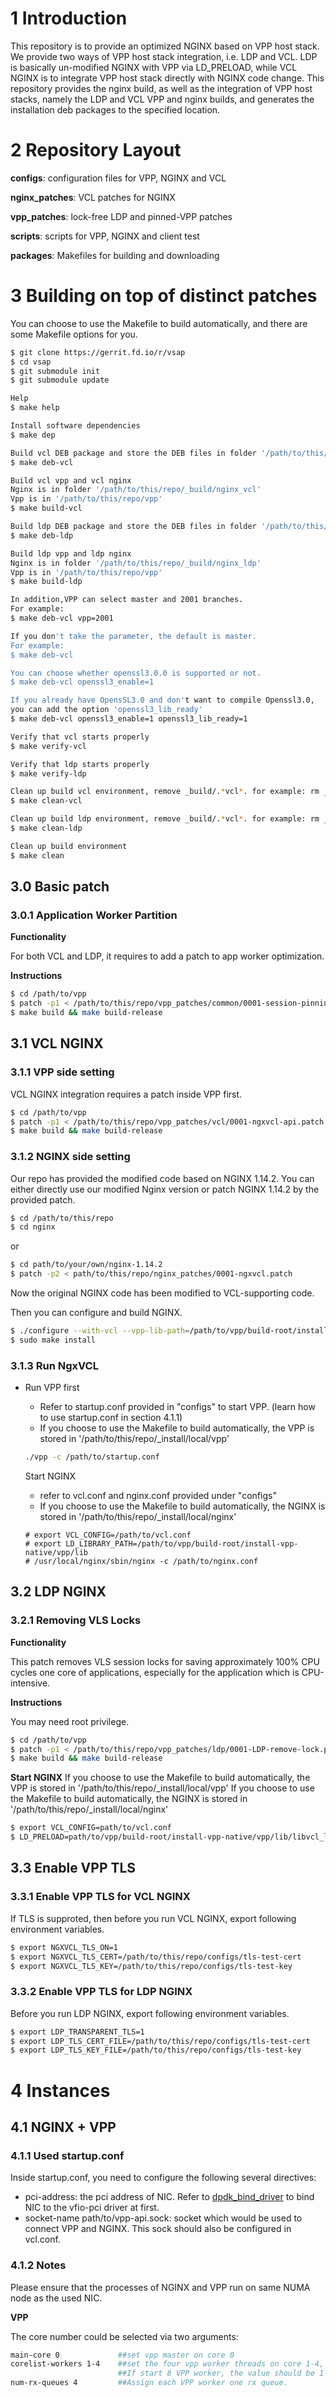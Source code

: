# 1 Introduction
This repository is to provide an optimized NGINX based on VPP host stack.
We provide two ways of VPP host stack integration, i.e. LDP and VCL.
LDP is basically un-modified NGINX with VPP via LD_PRELOAD, while VCL NGINX is
to integrate VPP host stack directly with NGINX code change.
This repository provides the nginx build, as well as the integration of
VPP host stacks, namely the LDP and VCL VPP and nginx builds, and generates
the installation deb packages to the specified location.

# 2 Repository Layout
**configs**: configuration files for VPP, NGINX and VCL

**nginx_patches**: VCL patches for NGINX

**vpp_patches**: lock-free LDP and pinned-VPP patches

**scripts**: scripts for VPP, NGINX and client test

**packages**: Makefiles for building and downloading

# 3 Building on top of distinct patches

You can choose to use the Makefile to build automatically, and there are some Makefile options for you.

```bash
$ git clone https://gerrit.fd.io/r/vsap
$ cd vsap
$ git submodule init
$ git submodule update

Help
$ make help

Install software dependencies
$ make dep

Build vcl DEB package and store the DEB files in folder '/path/to/this/repo/deb-vcl'
$ make deb-vcl

Build vcl vpp and vcl nginx
Nginx is in folder '/path/to/this/repo/_build/nginx_vcl'
Vpp is in '/path/to/this/repo/vpp'
$ make build-vcl

Build ldp DEB package and store the DEB files in folder '/path/to/this/repo/deb-ldp'
$ make deb-ldp

Build ldp vpp and ldp nginx
Nginx is in folder '/path/to/this/repo/_build/nginx_ldp'
Vpp is in '/path/to/this/repo/vpp'
$ make build-ldp

In addition,VPP can select master and 2001 branches.
For example:
$ make deb-vcl vpp=2001

If you don't take the parameter, the default is master.
For example:
$ make deb-vcl

You can choose whether openssl3.0.0 is supported or not.
$ make deb-vcl openssl3_enable=1

If you already have OpensSL3.0 and don't want to compile Openssl3.0,
you can add the option 'openssl3_lib_ready'
$ make deb-vcl openssl3_enable=1 openssl3_lib_ready=1

Verify that vcl starts properly
$ make verify-vcl

Verify that ldp starts properly
$ make verify-ldp

Clean up build vcl environment, remove _build/.*vcl*. for example: rm _build/.vpp_vcl.build.ok and so on
$ make clean-vcl

Clean up build ldp environment, remove _build/.*vcl*. for example: rm _build/.vpp_ldp.build.ok and so on
$ make clean-ldp

Clean up build environment
$ make clean
```

## 3.0 Basic patch

### 3.0.1 Application Worker Partition
**Functionality**

For both VCL and LDP, it requires to add a patch to app worker optimization.

**Instructions**

```bash
$ cd /path/to/vpp
$ patch -p1 < /path/to/this/repo/vpp_patches/common/0001-session-pinning.patch
$ make build && make build-release
```

## 3.1 VCL NGINX

### 3.1.1 VPP side setting
VCL NGINX integration requires a patch inside VPP first.

```bash
$ cd /path/to/vpp
$ patch -p1 < /path/to/this/repo/vpp_patches/vcl/0001-ngxvcl-api.patch
$ make build && make build-release
```

### 3.1.2 NGINX side setting

Our repo has provided the modified code based on NGINX 1.14.2. You can either directly use our modified Nginx version or patch NGINX 1.14.2 by the provided patch.

```bash
$ cd /path/to/this/repo
$ cd nginx
```

or

```bash
$ cd path/to/your/own/nginx-1.14.2
$ patch -p2 < path/to/this/repo/nginx_patches/0001-ngxvcl.patch
```

Now the original NGINX code has been modified to VCL-supporting code.

Then you can configure and build NGINX.

```bash
$ ./configure --with-vcl --vpp-lib-path=/path/to/vpp/build-root/install-vpp-native/vpp/lib --vpp-src-path=/path/to/vpp/src
$ sudo make install
```

### 3.1.3 Run NgxVCL
- Run VPP first

  - Refer to startup.conf provided in "configs" to start VPP. (learn how to use startup.conf in section 4.1.1)
  - If you choose to use the Makefile to build automatically, the VPP is stored in '/path/to/this/repo/_install/local/vpp'

  ```bash
  ./vpp -c /path/to/startup.conf
  ```

  Start NGINX

  - refer to vcl.conf and nginx.conf provided under "configs"
  - If you choose to use the Makefile to build automatically, the NGINX is stored in '/path/to/this/repo/_install/local/nginx'

  ```
  # export VCL_CONFIG=/path/to/vcl.conf
  # export LD_LIBRARY_PATH=/path/to/vpp/build-root/install-vpp-native/vpp/lib
  # /usr/local/nginx/sbin/nginx -c /path/to/nginx.conf
  ```

## 3.2 LDP NGINX

### 3.2.1 Removing VLS Locks
**Functionality**

This patch removes VLS session locks for saving approximately 100% CPU cycles one core of applications, especially for the application which is CPU-intensive.

**Instructions**

You may need root privilege.

```bash
$ cd /path/to/vpp
$ patch -p1 < /path/to/this/repo/vpp_patches/ldp/0001-LDP-remove-lock.patch
$ make build && make build-release
```
**Start NGINX**
If you choose to use the Makefile to build automatically, the VPP is stored in '/path/to/this/repo/_install/local/vpp'
If you choose to use the Makefile to build automatically, the NGINX is stored in '/path/to/this/repo/_install/local/nginx'

```bash
$ export VCL_CONFIG=path/to/vcl.conf
$ LD_PRELOAD=path/to/vpp/build-root/install-vpp-native/vpp/lib/libvcl_ldpreload.so /usr/local/nginx/sbin/nginx -c path/to/nginx.conf
```

## 3.3 Enable VPP TLS

### 3.3.1 Enable VPP TLS for VCL NGINX
If TLS is supproted, then before you run VCL NGINX, export following environment variables.

```bash
$ export NGXVCL_TLS_ON=1
$ export NGXVCL_TLS_CERT=/path/to/this/repo/configs/tls-test-cert
$ export NGXVCL_TLS_KEY=/path/to/this/repo/configs/tls-test-key
```

### 3.3.2 Enable VPP TLS for LDP NGINX

Before you run LDP NGINX, export following environment variables.

```bash
$ export LDP_TRANSPARENT_TLS=1
$ export LDP_TLS_CERT_FILE=/path/to/this/repo/configs/tls-test-cert
$ export LDP_TLS_KEY_FILE=/path/to/this/repo/configs/tls-test-key
```

# 4 Instances

## 4.1 NGINX + VPP

### 4.1.1 Used startup.conf
Inside startup.conf, you need to configure the following several directives:
- pci-address: the pci address of NIC. Refer to [dpdk_bind_driver](http://doc.dpdk.org/guides/linux_gsg/linux_drivers.html) to bind NIC to the vfio-pci driver at first.
- socket-name path/to/vpp-api.sock: socket which would be used to connect VPP and NGINX. This sock should also be configured in vcl.conf.

### 4.1.2 Notes
Please ensure that the processes of NGINX and VPP run on same NUMA node as the used NIC.

**VPP**

The core number could be selected via two arguments:

```bash
main-core 0             ##set vpp master on core 0
corelist-workers 1-4    ##set the four vpp worker threads on core 1-4,
                        ##If start 8 VPP worker, the value should be 1-8 or x-(x+7)
num-rx-queues 4         ##Assign each VPP worker one rx queue.
```

